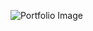 ![Portfolio Image](https://raw.githubusercontent.com/iamatharvak/Portfolio/src/assets/images/Portfolio.png)


